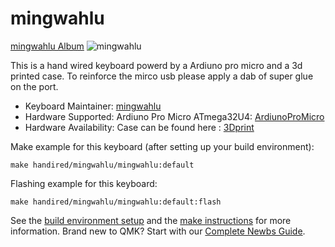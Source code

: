 # mingwahlu

[mingwahlu Album](https://imgur.com/a/qWw0s43)
![mingwahlu](https://i.imgur.com/eKEJKel.jpg)

This is a hand wired keyboard powerd by a Ardiuno pro micro and a 3d printed case. To reinforce the mirco usb please apply a dab of super glue on the port.
* Keyboard Maintainer: [mingwahlu](https://github.com/tan00060)
* Hardware Supported: Ardiuno Pro Micro ATmega32U4: [ArdiunoProMicro](https://www.amazon.ca/KeeYees-ATmega32U4-Development-Microcontroller-Bootloader/dp/B07FXCTVQP/ref=sr_1_3?dchild=1&keywords=arduino+pro+micro&qid=1598072684&sr=8-3)
* Hardware Availability: Case can be found here : [3Dprint](https://www.thingiverse.com/thing:3080812)

Make example for this keyboard (after setting up your build environment):

    make handired/mingwahlu/mingwahlu:default

Flashing example for this keyboard:

    make handired/mingwahlu/mingwahlu:default:flash

See the [build environment setup](https://docs.qmk.fm/#/getting_started_build_tools) and the [make instructions](https://docs.qmk.fm/#/getting_started_make_guide) for more information. Brand new to QMK? Start with our [Complete Newbs Guide](https://docs.qmk.fm/#/newbs).
